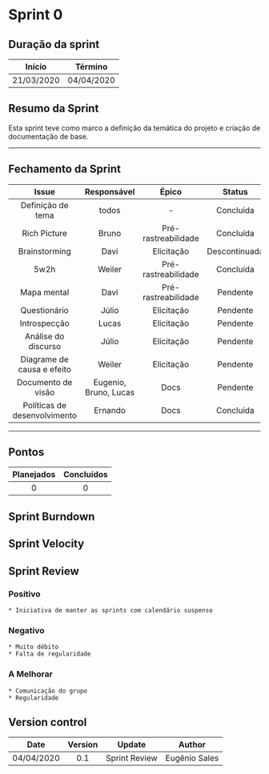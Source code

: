 # Sprint 0

## Duração da sprint
| Início | Término |      
|:-----:|:-------:|
| 21/03/2020 | 04/04/2020 |

## Resumo da Sprint
Esta sprint teve como marco a definição da temática do projeto e criação de documentação de base. <br>

___
## Fechamento da Sprint

|Issue|Responsável|Épico|Status|Pontos|
|:---:|:---------:|:---:|:----:|:----:|
| Definição de tema | todos | - | Concluída | 0 |
| Rich Picture | Bruno | Pré-rastreabilidade | Concluída | 0 |
| Brainstorming | Davi | Elicitação | Descontinuada | 0 |
| 5w2h | Weiler | Pré-rastreabilidade | Concluída | 0 |
| Mapa mental| Davi | Pré-rastreabilidade | Pendente | 0 |
| Questionário | Júlio | Elicitação | Pendente | 0 |
| Introspecção | Lucas | Elicitação | Pendente | 0 |
| Análise do discurso | Júlio | Elicitação | Pendente | 0 |
| Diagrame de causa e efeito | Weiler | Elicitação | Pendente | 0 |
| Documento de visão | Eugenio, Bruno, Lucas | Docs | Pendente | 0 |
| Políticas de desenvolvimento | Ernando | Docs | Concluída | 0 |

___

## Pontos
| Planejados | Concluídos |      
|:----------:|:----------:|
| 0 | 0 |


## Sprint Burndown

## Sprint Velocity

## Sprint Review

### Positivo
    * Iniciativa de manter as sprints com calendário suspenso

### Negativo
    * Muito débito
    * Falta de regularidade

### A Melhorar
    * Comunicação do grupo
    * Regularidade

## Version control

|Date|Version|Update|Author|
|:--:|:----:|:-------:|:---:|
|04/04/2020|0.1|Sprint Review|Eugênio Sales|